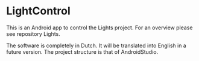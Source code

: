 # LightControl

This is an Android app to control the Lights project. For an overview please see repository Lights.

The software is completely in Dutch. It will be translated into English in a future version.
The project structure is that of AndroidStudio.
